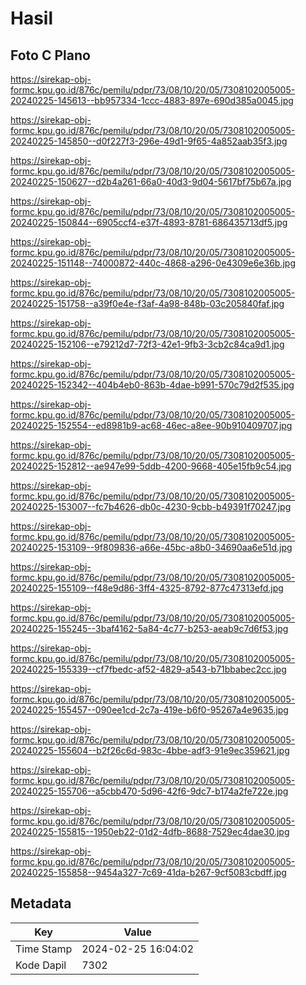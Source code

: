 # Hasil

## Foto C Plano

https://sirekap-obj-formc.kpu.go.id/876c/pemilu/pdpr/73/08/10/20/05/7308102005005-20240225-145613--bb957334-1ccc-4883-897e-690d385a0045.jpg

https://sirekap-obj-formc.kpu.go.id/876c/pemilu/pdpr/73/08/10/20/05/7308102005005-20240225-145850--d0f227f3-296e-49d1-9f65-4a852aab35f3.jpg

https://sirekap-obj-formc.kpu.go.id/876c/pemilu/pdpr/73/08/10/20/05/7308102005005-20240225-150627--d2b4a261-66a0-40d3-9d04-5617bf75b67a.jpg

https://sirekap-obj-formc.kpu.go.id/876c/pemilu/pdpr/73/08/10/20/05/7308102005005-20240225-150844--6905ccf4-e37f-4893-8781-686435713df5.jpg

https://sirekap-obj-formc.kpu.go.id/876c/pemilu/pdpr/73/08/10/20/05/7308102005005-20240225-151148--74000872-440c-4868-a296-0e4309e6e36b.jpg

https://sirekap-obj-formc.kpu.go.id/876c/pemilu/pdpr/73/08/10/20/05/7308102005005-20240225-151758--a39f0e4e-f3af-4a98-848b-03c205840faf.jpg

https://sirekap-obj-formc.kpu.go.id/876c/pemilu/pdpr/73/08/10/20/05/7308102005005-20240225-152106--e79212d7-72f3-42e1-9fb3-3cb2c84ca9d1.jpg

https://sirekap-obj-formc.kpu.go.id/876c/pemilu/pdpr/73/08/10/20/05/7308102005005-20240225-152342--404b4eb0-863b-4dae-b991-570c79d2f535.jpg

https://sirekap-obj-formc.kpu.go.id/876c/pemilu/pdpr/73/08/10/20/05/7308102005005-20240225-152554--ed8981b9-ac68-46ec-a8ee-90b910409707.jpg

https://sirekap-obj-formc.kpu.go.id/876c/pemilu/pdpr/73/08/10/20/05/7308102005005-20240225-152812--ae947e99-5ddb-4200-9668-405e15fb9c54.jpg

https://sirekap-obj-formc.kpu.go.id/876c/pemilu/pdpr/73/08/10/20/05/7308102005005-20240225-153007--fc7b4626-db0c-4230-9cbb-b49391f70247.jpg

https://sirekap-obj-formc.kpu.go.id/876c/pemilu/pdpr/73/08/10/20/05/7308102005005-20240225-153109--9f809836-a66e-45bc-a8b0-34690aa6e51d.jpg

https://sirekap-obj-formc.kpu.go.id/876c/pemilu/pdpr/73/08/10/20/05/7308102005005-20240225-155109--f48e9d86-3ff4-4325-8792-877c47313efd.jpg

https://sirekap-obj-formc.kpu.go.id/876c/pemilu/pdpr/73/08/10/20/05/7308102005005-20240225-155245--3baf4162-5a84-4c77-b253-aeab9c7d6f53.jpg

https://sirekap-obj-formc.kpu.go.id/876c/pemilu/pdpr/73/08/10/20/05/7308102005005-20240225-155339--cf7fbedc-af52-4829-a543-b71bbabec2cc.jpg

https://sirekap-obj-formc.kpu.go.id/876c/pemilu/pdpr/73/08/10/20/05/7308102005005-20240225-155457--090ee1cd-2c7a-419e-b6f0-95267a4e9635.jpg

https://sirekap-obj-formc.kpu.go.id/876c/pemilu/pdpr/73/08/10/20/05/7308102005005-20240225-155604--b2f26c6d-983c-4bbe-adf3-91e9ec359621.jpg

https://sirekap-obj-formc.kpu.go.id/876c/pemilu/pdpr/73/08/10/20/05/7308102005005-20240225-155706--a5cbb470-5d96-42f6-9dc7-b174a2fe722e.jpg

https://sirekap-obj-formc.kpu.go.id/876c/pemilu/pdpr/73/08/10/20/05/7308102005005-20240225-155815--1950eb22-01d2-4dfb-8688-7529ec4dae30.jpg

https://sirekap-obj-formc.kpu.go.id/876c/pemilu/pdpr/73/08/10/20/05/7308102005005-20240225-155858--9454a327-7c69-41da-b267-9cf5083cbdff.jpg


## Metadata

| Key        | Value               |
| ---------- | ------------------- |
| Time Stamp | 2024-02-25 16:04:02 |
| Kode Dapil | 7302                |




